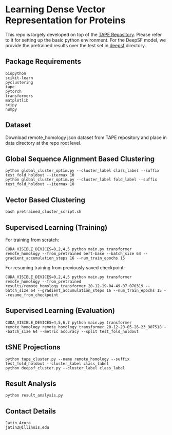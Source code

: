 # Learning Dense Vector Representation for Proteins

This repo is largely developed on top of the [TAPE Repository](https://github.com/songlab-cal/tape). Please refer to it for setting up the basic python environment. For the DeepSF model, we provide the pretrained results over the test set in [deepsf](deepsf) directory.

## Package Requirements

```
biopython
scikit-learn
pyclustering
tape
pytorch
transformers
matplotlib
scipy
numpy
```

## Dataset

Download remote_homology json dataset from TAPE repository and place in data directory at the repo root level.

## Global Sequence Alignment Based Clustering

```
python global_cluster_optim.py --cluster_label class_label --suffix test_fold_holdout --itermax 10
python global_cluster_optim.py --cluster_label fold_label --suffix test_fold_holdout --itermax 10
```

## Vector Based Clustering

```
bash pretrained_cluster_script.sh
```

## Supervised Learning (Training)

For training from scratch:
```
CUDA_VISIBLE_DEVICES=0,2,4,5 python main.py transformer remote_homology --from_pretrained bert-base --batch_size 64 --gradient_accumulation_steps 16 --num_train_epochs 15
```

For resuming training from previously saved checkpoint:
```
CUDA_VISIBLE_DEVICES=0,2,4,5 python main.py transformer remote_homology --from_pretrained results/remote_homology_transformer_20-12-19-04-49-07_070319 --batch_size 64 --gradient_accumulation_steps 16 --num_train_epochs 15 --resume_from_checkpoint
```

## Supervised Learning (Evaluation)

```
CUDA_VISIBLE_DEVICES=4,5,6,7 python main.py transformer remote_homology remote_homology_transformer_20-12-20-05-26-23_907518 --batch_size 64 --metric accuracy --split test_fold_holdout
```

## tSNE Projections

```
python tape_cluster.py --name remote_homology --suffix test_fold_holdout --cluster_label class_label
python deepsf_cluster.py --cluster_label class_label
```

## Result Analysis

```
python result_analysis.py
```

## Contact Details

```
Jatin Arora
jatin2@illinois.edu
```
